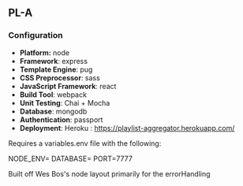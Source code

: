 ## PL-A

### Configuration
- **Platform:** node
- **Framework**: express
- **Template Engine**: pug
- **CSS Preprocessor**: sass
- **JavaScript Framework**: react
- **Build Tool**: webpack
- **Unit Testing**: Chai + Mocha 
- **Database**: mongodb
- **Authentication**: passport
- **Deployment**: Heroku : https://playlist-aggregator.herokuapp.com/


Requires a variables.env file with the following: 

NODE_ENV=
DATABASE=
PORT=7777

Built off Wes Bos's node layout primarily for the errorHandling